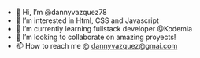 - 👋 Hi, I’m @dannyvazquez78
- 👀 I’m interested in Html, CSS and Javascript
- 🌱 I’m currently learning fullstack developer @Kodemia
- 💞️ I’m looking to collaborate on amazing proyects!
- 📫 How to reach me @ dannyvazquez@gmai.com

<!---
dannyvazquez78/dannyvazquez78 is a ✨ special ✨ repository because its `README.md` (this file) appears on your GitHub profile.
You can click the Preview link to take a look at your changes.
--->
